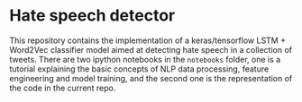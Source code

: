 # Hate speech detector

This repository contains the implementation of a keras/tensorflow LSTM + Word2Vec classifier model aimed at detecting hate speech in a collection of tweets.
There are two ipython notebooks in the `notebooks` folder, one is a tutorial explaining the basic concepts of NLP data processing, feature engineering and model training, and the second one is the representation of the code in the current repo.
